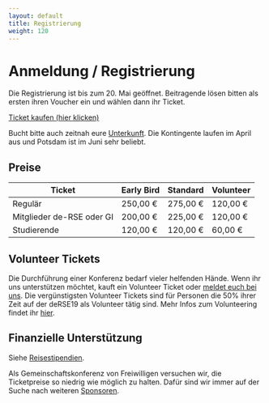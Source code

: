 ```yaml
--- 
layout: default 
title: Registrierung
weight: 120
---
```


# Anmeldung / Registrierung

Die Registrierung ist bis zum 20. Mai geöffnet. Beitragende lösen bitten als ersten ihren Voucher ein und wählen dann ihr Ticket.

<a href="https://pretix.derse19.uni-jena.de/de-RSE/2019/" class="btn btn-info glyphicon-pencil" target="_blank">Ticket kaufen (hier klicken)</a>

Bucht bitte auch zeitnah eure [Unterkunft](accommodation.html). Die Kontingente laufen im April aus und Potsdam ist im Juni sehr beliebt.

## Preise

Ticket|Early Bird|Standard|Volunteer
--|--|--|--
Regulär|250,00 €|275,00 €|120,00 €
Mitglieder de-RSE oder GI|200,00 €|225,00 €|120,00 €
Studierende|120,00 €|120,00 €|60,00 €

## Volunteer Tickets

Die Durchführung einer Konferenz bedarf vieler helfenden Hände. Wenn ihr uns unterstützen möchtet, kauft ein Volunteer Ticket oder [meldet euch bei uns](contact.html). Die vergünstigsten Volunteer Tickets sind für Personen die 50% ihrer Zeit auf der deRSE19 als Volunteer tätig sind. Mehr Infos zum Volunteering findet ihr [hier](volunteering.html).

## Finanzielle Unterstützung

Siehe [Reisestipendien](travel-grants.html).

Als Gemeinschaftskonferenz von Freiwilligen versuchen wir, die Ticketpreise so niedrig wie möglich zu halten. Dafür sind wir immer auf der Suche nach weiteren [Sponsoren](sponsorship.html). 

